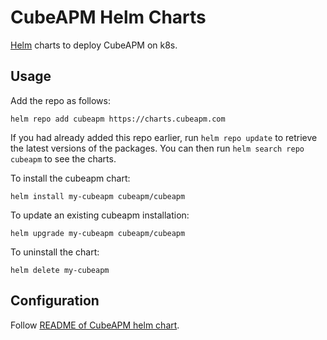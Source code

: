# CubeAPM Helm Charts

[Helm](https://github.com/helm/helm) charts to deploy CubeAPM on k8s.

## Usage

Add the repo as follows:

    helm repo add cubeapm https://charts.cubeapm.com

If you had already added this repo earlier, run `helm repo update` to retrieve
the latest versions of the packages. You can then run `helm search repo cubeapm` to see the charts.

To install the cubeapm chart:

    helm install my-cubeapm cubeapm/cubeapm

To update an existing cubeapm installation:

    helm upgrade my-cubeapm cubeapm/cubeapm

To uninstall the chart:

    helm delete my-cubeapm

## Configuration

Follow [README of CubeAPM helm chart](./charts/cubeapm/README.md).
